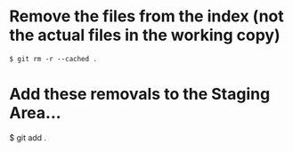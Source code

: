 # Remove the files from the index (not the actual files in the working copy)
`$ git rm -r --cached .`

# Add these removals to the Staging Area...
$ git add .